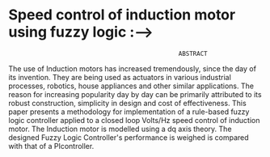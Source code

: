 # Speed control of induction motor using fuzzy logic :-->

                                                   ABSTRACT
The use of Induction motors has increased tremendously, since the day of its invention. They are being used as actuators in various industrial processes, robotics,
house appliances and other similar applications. The reason for increasing popularity day by day can be primarily attributed to its robust construction, simplicity
in design and cost of effectiveness. This paper presents a methodology for implementation of a rule-based fuzzy logic controller applied to a closed loop Volts/Hz 
speed control of induction motor. The Induction motor is modelled using a dq axis theory. The designed Fuzzy Logic Controller's performance is weighed is compared 
with that of a PIcontroller.
                               
